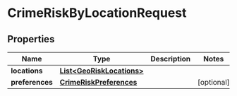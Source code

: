 
# CrimeRiskByLocationRequest

## Properties
Name | Type | Description | Notes
------------ | ------------- | ------------- | -------------
**locations** | [**List&lt;GeoRiskLocations&gt;**](GeoRiskLocations.md) |  | 
**preferences** | [**CrimeRiskPreferences**](CrimeRiskPreferences.md) |  |  [optional]



